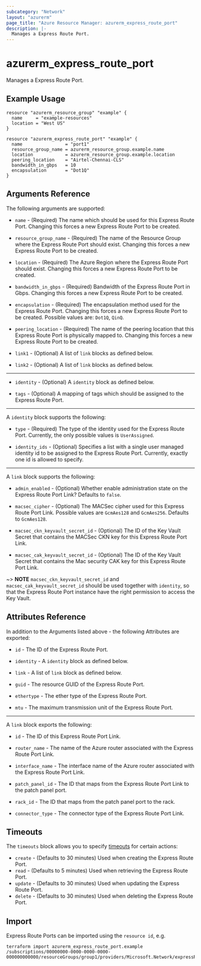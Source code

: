 ```yaml
---
subcategory: "Network"
layout: "azurerm"
page_title: "Azure Resource Manager: azurerm_express_route_port"
description: |-
  Manages a Express Route Port.
---
```


# azurerm_express_route_port

Manages a Express Route Port.

## Example Usage

```hcl
resource "azurerm_resource_group" "example" {
  name     = "example-resources"
  location = "West US"
}

resource "azurerm_express_route_port" "example" {
  name                = "port1"
  resource_group_name = azurerm_resource_group.example.name
  location            = azurerm_resource_group.example.location
  peering_location    = "Airtel-Chennai-CLS"
  bandwidth_in_gbps   = 10
  encapsulation       = "Dot1Q"
}
```

## Arguments Reference

The following arguments are supported:

* `name` - (Required) The name which should be used for this Express Route Port. Changing this forces a new Express Route Port to be created.

* `resource_group_name` - (Required) The name of the Resource Group where the Express Route Port should exist. Changing this forces a new Express Route Port to be created.
  
* `location` - (Required) The Azure Region where the Express Route Port should exist. Changing this forces a new Express Route Port to be created.
  
* `bandwidth_in_gbps` - (Required) Bandwidth of the Express Route Port in Gbps. Changing this forces a new Express Route Port to be created.

* `encapsulation` - (Required)  The encapsulation method used for the Express Route Port. Changing this forces a new Express Route Port to be created. Possible values are: `Dot1Q`, `QinQ`.

* `peering_location` - (Required) The name of the peering location that this Express Route Port is physically mapped to. Changing this forces a new Express Route Port to be created.

* `link1` - (Optional) A list of `link` blocks as defined below. 

* `link2` - (Optional) A list of `link` blocks as defined below.

---

* `identity` - (Optional) A `identity` block as defined below.

* `tags` - (Optional) A mapping of tags which should be assigned to the Express Route Port.

---

A `identity` block supports the following:

* `type` - (Required) The type of the identity used for the Express Route Port. Currently, the only possible values is `UserAssigned`.

* `identity_ids` - (Optional) Specifies a list with a single user managed identity id to be assigned to the Express Route Port. Currently, exactly one id is allowed to specify.

---

A `link` block supports the following:

* `admin_enabled` - (Optional) Whether enable administration state on the Express Route Port Link? Defaults to `false`.
  
* `macsec_cipher` - (Optional) The MACSec cipher used for this Express Route Port Link. Possible values are `GcmAes128` and `GcmAes256`. Defaults to `GcmAes128`.

* `macsec_ckn_keyvault_secret_id` - (Optional) The ID of the Key Vault Secret that contains the MACSec CKN key for this Express Route Port Link.

* `macsec_cak_keyvault_secret_id` - (Optional) The ID of the Key Vault Secret that contains the Mac security CAK key for this Express Route Port Link.

~> **NOTE** `macsec_ckn_keyvault_secret_id` and `macsec_cak_keyvault_secret_id` should be used together with `identity`, so that the Express Route Port instance have the right permission to access the Key Vault.

## Attributes Reference

In addition to the Arguments listed above - the following Attributes are exported: 

* `id` - The ID of the Express Route Port.

* `identity` - A `identity` block as defined below.
  
* `link` - A list of `link` block as defined below.

* `guid` - The resource GUID of the Express Route Port.
  
* `ethertype` - The ether type of the Express Route Port.
  
* `mtu` - The maximum transmission unit of the Express Route Port.

---

A `link` block exports the following:

* `id` - The ID of this Express Route Port Link.
  
* `router_name` - The name of the Azure router associated with the Express Route Port Link.

* `interface_name` - The interface name of the Azure router associated with the Express Route Port Link.

* `patch_panel_id` - The ID that maps from the Express Route Port Link to the patch panel port.
  
* `rack_id` - The ID that maps from the patch panel port to the rack.

* `connector_type` - The connector type of the Express Route Port Link.

## Timeouts

The `timeouts` block allows you to specify [timeouts](https://www.terraform.io/docs/configuration/resources.html#timeouts) for certain actions:

* `create` - (Defaults to 30 minutes) Used when creating the Express Route Port.
* `read` - (Defaults to 5 minutes) Used when retrieving the Express Route Port.
* `update` - (Defaults to 30 minutes) Used when updating the Express Route Port.
* `delete` - (Defaults to 30 minutes) Used when deleting the Express Route Port.

## Import

Express Route Ports can be imported using the `resource id`, e.g.

```shell
terraform import azurerm_express_route_port.example /subscriptions/00000000-0000-0000-0000-000000000000/resourceGroups/group1/providers/Microsoft.Network/expressRoutePorts/port1
```
